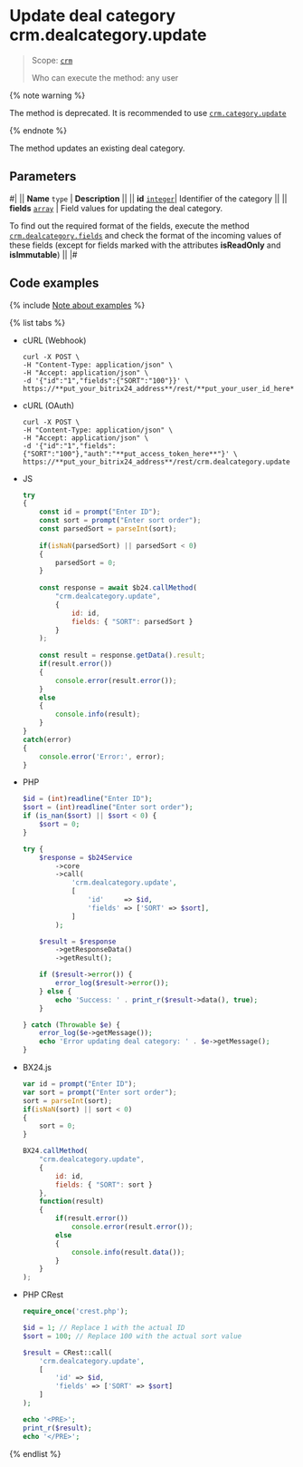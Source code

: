 # Update deal category crm.dealcategory.update

> Scope: [`crm`](../../../scopes/permissions.md)
>
> Who can execute the method: any user

{% note warning %}

The method is deprecated. It is recommended to use [`crm.category.update`](../../universal/category/crm-category-update.md)

{% endnote %}

The method updates an existing deal category.

## Parameters

#|
|| **Name**
`type` | **Description** ||
|| **id** 
[`integer`](../../../data-types.md)| Identifier of the category ||
|| **fields**
[`array`](../../../data-types.md) | Field values for updating the deal category.

To find out the required format of the fields, execute the method [`crm.dealcategory.fields`](./crm-deal-category-fields.md) and check the format of the incoming values of these fields (except for fields marked with the attributes **isReadOnly** and **isImmutable**) ||
|#

## Code examples

{% include [Note about examples](../../../../_includes/examples.md) %}

{% list tabs %}

- cURL (Webhook)

    ```http
    curl -X POST \
    -H "Content-Type: application/json" \
    -H "Accept: application/json" \
    -d '{"id":"1","fields":{"SORT":"100"}}' \
    https://**put_your_bitrix24_address**/rest/**put_your_user_id_here**/**put_your_webhook_here**/crm.dealcategory.update
    ```

- cURL (OAuth)

    ```http
    curl -X POST \
    -H "Content-Type: application/json" \
    -H "Accept: application/json" \
    -d '{"id":"1","fields":{"SORT":"100"},"auth":"**put_access_token_here**"}' \
    https://**put_your_bitrix24_address**/rest/crm.dealcategory.update
    ```

- JS

    ```js
    try
    {
    	const id = prompt("Enter ID");
    	const sort = prompt("Enter sort order");
    	const parsedSort = parseInt(sort);
    	
    	if(isNaN(parsedSort) || parsedSort < 0)
    	{
    		parsedSort = 0;
    	}
    	
    	const response = await $b24.callMethod(
    		"crm.dealcategory.update",
    		{
    			id: id,
    			fields: { "SORT": parsedSort }
    		}
    	);
    	
    	const result = response.getData().result;
    	if(result.error())
    	{
    		console.error(result.error());
    	}
    	else
    	{
    		console.info(result);
    	}
    }
    catch(error)
    {
    	console.error('Error:', error);
    }
    ```

- PHP

    ```php
    $id = (int)readline("Enter ID");
    $sort = (int)readline("Enter sort order");
    if (is_nan($sort) || $sort < 0) {
        $sort = 0;
    }
    
    try {
        $response = $b24Service
            ->core
            ->call(
                'crm.dealcategory.update',
                [
                    'id'     => $id,
                    'fields' => ['SORT' => $sort],
                ]
            );
    
        $result = $response
            ->getResponseData()
            ->getResult();
    
        if ($result->error()) {
            error_log($result->error());
        } else {
            echo 'Success: ' . print_r($result->data(), true);
        }
    
    } catch (Throwable $e) {
        error_log($e->getMessage());
        echo 'Error updating deal category: ' . $e->getMessage();
    }
    ```

- BX24.js

    ```js
    var id = prompt("Enter ID");
    var sort = prompt("Enter sort order");
    sort = parseInt(sort);
    if(isNaN(sort) || sort < 0)
    {
        sort = 0;
    }

    BX24.callMethod(
        "crm.dealcategory.update",
        {
            id: id,
            fields: { "SORT": sort }
        },
        function(result)
        {
            if(result.error())
                console.error(result.error());
            else
            {
                console.info(result.data());
            }
        }
    );
    ```

- PHP CRest

    ```php
    require_once('crest.php');

    $id = 1; // Replace 1 with the actual ID
    $sort = 100; // Replace 100 with the actual sort value

    $result = CRest::call(
        'crm.dealcategory.update',
        [
            'id' => $id,
            'fields' => ['SORT' => $sort]
        ]
    );

    echo '<PRE>';
    print_r($result);
    echo '</PRE>';
    ```

{% endlist %}